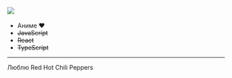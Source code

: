 
  ![](https://www.codewars.com/users/Aquarida/badges/small)
----------------------
- Аниме :heart:
- ~~JavaScript~~
- ~~React~~
- ~~TypeScript~~
--------------------
Люблю Red Hot Chili Peppers
